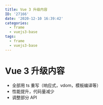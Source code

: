 ```yaml
---
title: Vue 3 升级内容
ID: '27166'
date: '2020-12-10 16:39:42'
categories:
  - frame
  - vuejs3-base
tags:
  - frame
  - vuejs3-base
---
```


# Vue 3 升级内容

- 全部用 ts 重写（响应式，vdom，模板编译等）
- 性能提升，代码量减少
- 调整部分 API
 
 
 
 
 
 
 
 
 
 
 
 
 
 
 
 
 
 
 
 
 
